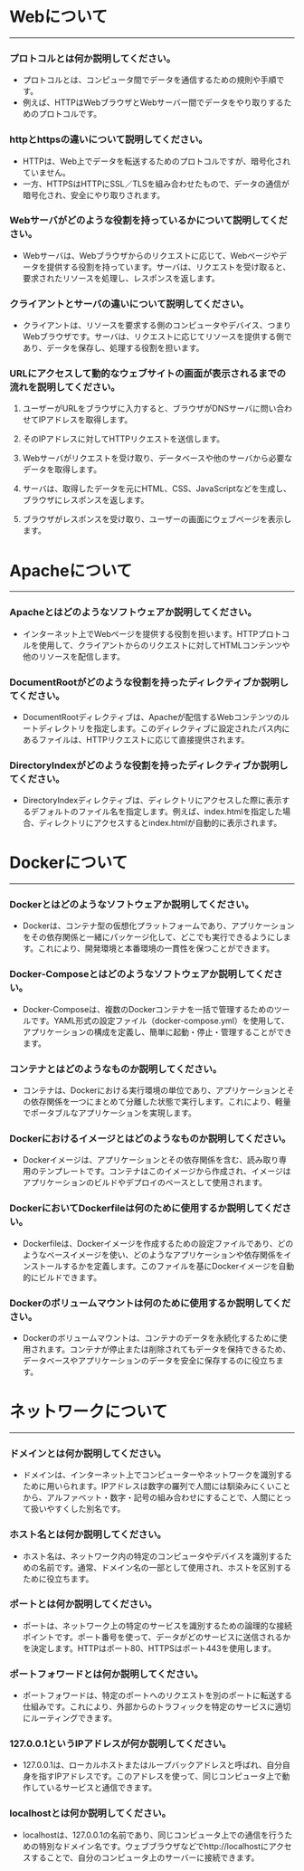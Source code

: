 # Webについて
---
### プロトコルとは何か説明してください。
- プロトコルとは、コンピュータ間でデータを通信するための規則や手順です。
- 例えば、HTTPはWebブラウザとWebサーバー間でデータをやり取りするためのプロトコルです。


### httpとhttpsの違いについて説明してください。
- HTTPは、Web上でデータを転送するためのプロトコルですが、暗号化されていません。
- 一方、HTTPSはHTTPにSSL／TLSを組み合わせたもので、データの通信が暗号化され、安全にやり取りされます。


### Webサーバがどのような役割を持っているかについて説明してください。
- Webサーバは、Webブラウザからのリクエストに応じて、Webページやデータを提供する役割を持っています。サーバは、リクエストを受け取ると、要求されたリソースを処理し、レスポンスを返します。


### クライアントとサーバの違いについて説明してください。
- クライアントは、リソースを要求する側のコンピュータやデバイス、つまりWebブラウザです。サーバは、リクエストに応じてリソースを提供する側であり、データを保存し、処理する役割を担います。


### URLにアクセスして動的なウェブサイトの画面が表示されるまでの流れを説明してください。
1. ユーザーがURLをブラウザに入力すると、ブラウザがDNSサーバに問い合わせてIPアドレスを取得します。

2. そのIPアドレスに対してHTTPリクエストを送信します。

3. Webサーバがリクエストを受け取り、データベースや他のサーバから必要なデータを取得します。

4. サーバは、取得したデータを元にHTML、CSS、JavaScriptなどを生成し、ブラウザにレスポンスを返します。

5. ブラウザがレスポンスを受け取り、ユーザーの画面にウェブページを表示します。


# Apacheについて
---
### Apacheとはどのようなソフトウェアか説明してください。
- インターネット上でWebページを提供する役割を担います。HTTPプロトコルを使用して、クライアントからのリクエストに対してHTMLコンテンツや他のリソースを配信します。


### DocumentRootがどのような役割を持ったディレクティブか説明してください。
- DocumentRootディレクティブは、Apacheが配信するWebコンテンツのルートディレクトリを指定します。このディレクティブに設定されたパス内にあるファイルは、HTTPリクエストに応じて直接提供されます。


### DirectoryIndexがどのような役割を持ったディレクティブか説明してください。
- DirectoryIndexディレクティブは、ディレクトリにアクセスした際に表示するデフォルトのファイル名を指定します。例えば、index.htmlを指定した場合、ディレクトリにアクセスするとindex.htmlが自動的に表示されます。


# Dockerについて
---
### Dockerとはどのようなソフトウェアか説明してください。
- Dockerは、コンテナ型の仮想化プラットフォームであり、アプリケーションをその依存関係と一緒にパッケージ化して、どこでも実行できるようにします。これにより、開発環境と本番環境の一貫性を保つことができます。



### Docker-Composeとはどのようなソフトウェアか説明してください。
- Docker-Composeは、複数のDockerコンテナを一括で管理するためのツールです。YAML形式の設定ファイル（docker-compose.yml）を使用して、アプリケーションの構成を定義し、簡単に起動・停止・管理することができます。


### コンテナとはどのようなものか説明してください。
- コンテナは、Dockerにおける実行環境の単位であり、アプリケーションとその依存関係を一つにまとめて分離した状態で実行します。これにより、軽量でポータブルなアプリケーションを実現します。


### Dockerにおけるイメージとはどのようなものか説明してください。
- Dockerイメージは、アプリケーションとその依存関係を含む、読み取り専用のテンプレートです。コンテナはこのイメージから作成され、イメージはアプリケーションのビルドやデプロイのベースとして使用されます。


### DockerにおいてDockerfileは何のために使用するか説明してください。
- Dockerfileは、Dockerイメージを作成するための設定ファイルであり、どのようなベースイメージを使い、どのようなアプリケーションや依存関係をインストールするかを定義します。このファイルを基にDockerイメージを自動的にビルドできます。


### Dockerのボリュームマウントは何のために使用するか説明してください。
- Dockerのボリュームマウントは、コンテナのデータを永続化するために使用されます。コンテナが停止または削除されてもデータを保持できるため、データベースやアプリケーションのデータを安全に保存するのに役立ちます。


# ネットワークについて
---
### ドメインとは何か説明してください。
- ドメインは、インターネット上でコンピューターやネットワークを識別するために用いられます。IPアドレスは数字の羅列で人間には馴染みにくいことから、アルファベット・数字・記号の組み合わせにすることで、人間にとって扱いやすくした別名です。


### ホスト名とは何か説明してください。
- ホスト名は、ネットワーク内の特定のコンピュータやデバイスを識別するための名前です。通常、ドメイン名の一部として使用され、ホストを区別するために役立ちます。


### ポートとは何か説明してください。
- ポートは、ネットワーク上の特定のサービスを識別するための論理的な接続ポイントです。ポート番号を使って、データがどのサービスに送信されるかを決定します。HTTPはポート80、HTTPSはポート443を使用します。


### ポートフォワードとは何か説明してください。
- ポートフォワードは、特定のポートへのリクエストを別のポートに転送する仕組みです。これにより、外部からのトラフィックを特定のサービスに適切にルーティングできます。


### 127.0.0.1というIPアドレスが何か説明してください。
- 127.0.0.1は、ローカルホストまたはループバックアドレスと呼ばれ、自分自身を指すIPアドレスです。このアドレスを使って、同じコンピュータ上で動作しているサービスと通信できます。


### localhostとは何か説明してください。
- localhostは、127.0.0.1の名前であり、同じコンピュータ上での通信を行うための特別なドメイン名です。ウェブブラウザなどでhttp://localhostにアクセスすることで、自分のコンピュータ上のサーバーに接続できます。
